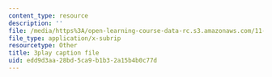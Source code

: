 ```yaml
---
content_type: resource
description: ''
file: /media/https%3A/open-learning-course-data-rc.s3.amazonaws.com/11-601-introduction-to-environmental-policy-and-planning-fall-2016/edd9d3aa28bd5ca9b1b32a15b4b0c77d_lkq-QWxaxjw.vtt
file_type: application/x-subrip
resourcetype: Other
title: 3play caption file
uid: edd9d3aa-28bd-5ca9-b1b3-2a15b4b0c77d
---
```


